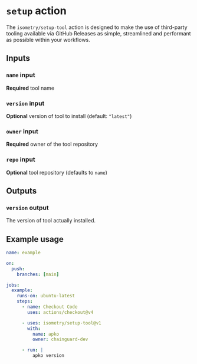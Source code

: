 # `setup` action

The `isometry/setup-tool` action is designed to make the use of third-party tooling available via GitHub Releases as simple, streamlined and performant as possible within your workflows.

## Inputs

### `name` input

**Required** tool name

### `version` input

**Optional** version of tool to install (default: `"latest"`)

### `owner` input

**Required** owner of the tool repository

### `repo` input

**Optional** tool repository (defaults to `name`)

## Outputs

### `version` output

The version of tool actually installed.

## Example usage

```yaml
name: example

on:
  push:
    branches: [main]

jobs:
  example:
    runs-on: ubuntu-latest
    steps:
      - name: Checkout Code
        uses: actions/checkout@v4

      - uses: isometry/setup-tool@v1
        with:
          name: apko
          owner: chainguard-dev

      - run: |
          apko version
```
